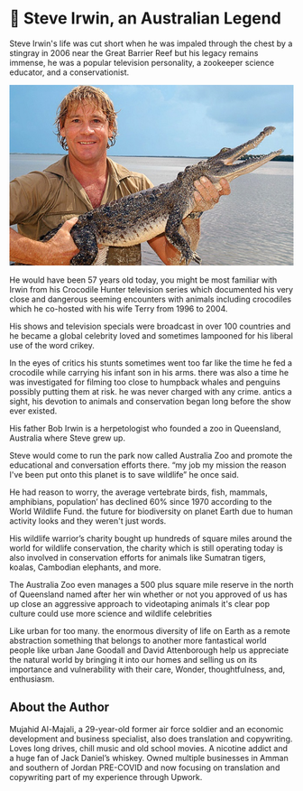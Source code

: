 # 🦘 Steve Irwin, an Australian Legend

Steve Irwin's life was cut short when he was impaled through the chest by a
stingray in 2006 near the Great Barrier Reef but his legacy remains immense, he
was a popular television personality, a zookeeper science educator, and a
conservationist.

![steve-irwin](_static/images/steve-irwin/steve-irwin.jpg)

He would have been 57 years old today, you might be most familiar with Irwin
from his Crocodile Hunter television series which documented his very close and
dangerous seeming encounters with animals including crocodiles which he
co-hosted with his wife Terry from 1996 to 2004.

His shows and television specials were broadcast in over 100 countries and he
became a global celebrity loved and sometimes lampooned for his liberal use of
the word crikey.

In the eyes of critics his stunts sometimes went too far like the time he fed a
crocodile while carrying his infant son in his arms. there was also a time he
was investigated for filming too close to humpback whales and penguins possibly
putting them at risk. he was never charged with any crime. antics a sight, his
devotion to animals and conservation began long before the show ever existed.

His father Bob Irwin is a herpetologist who founded a zoo in Queensland,
Australia where Steve grew up.

Steve would come to run the park now called Australia Zoo and promote the
educational and conversation efforts there. “my job my mission the reason I've
been put onto this planet is to save wildlife” he once said.

He had reason to worry, the average vertebrate birds, fish, mammals, amphibians,
population’ has declined 60% since 1970 according to the World Wildlife Fund.
the future for biodiversity on planet Earth due to human activity looks and they
weren't just words.

His wildlife warrior’s charity bought up hundreds of square miles around the
world for wildlife conservation, the charity which is still operating today is
also involved in conservation efforts for animals like Sumatran tigers, koalas,
Cambodian elephants, and more.

The Australia Zoo even manages a 500 plus square mile reserve in the north of
Queensland named after her win whether or not you approved of us has up close an
aggressive approach to videotaping animals it's clear pop culture could use more
science and wildlife celebrities

Like urban for too many. the enormous diversity of life on Earth as a remote
abstraction something that belongs to another more fantastical world people like
urban Jane Goodall and David Attenborough help us appreciate the natural world
by bringing it into our homes and selling us on its importance and vulnerability
with their care, Wonder, thoughtfulness, and, enthusiasm.

## About the Author

Mujahid Al-Majali, a 29-year-old former air force soldier and an economic
development and business specialist, also does translation and copywriting.
Loves long drives, chill music and old school movies. A nicotine addict and a
huge fan of Jack Daniel’s whiskey. Owned multiple businesses in Amman and
southern of Jordan PRE-COVID and now focusing on translation and copywriting
part of my experience through Upwork.
